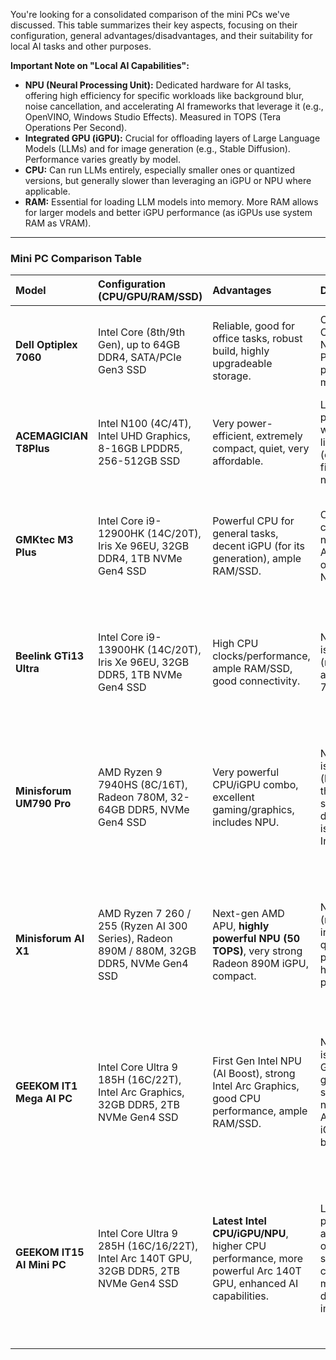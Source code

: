You're looking for a consolidated comparison of the mini PCs we've discussed. This table summarizes their key aspects, focusing on their configuration, general advantages/disadvantages, and their suitability for local AI tasks and other purposes.

**Important Note on "Local AI Capabilities":**
* **NPU (Neural Processing Unit):** Dedicated hardware for AI tasks, offering high efficiency for specific workloads like background blur, noise cancellation, and accelerating AI frameworks that leverage it (e.g., OpenVINO, Windows Studio Effects). Measured in TOPS (Tera Operations Per Second).
* **Integrated GPU (iGPU):** Crucial for offloading layers of Large Language Models (LLMs) and for image generation (e.g., Stable Diffusion). Performance varies greatly by model.
* **CPU:** Can run LLMs entirely, especially smaller ones or quantized versions, but generally slower than leveraging an iGPU or NPU where applicable.
* **RAM:** Essential for loading LLM models into memory. More RAM allows for larger models and better iGPU performance (as iGPUs use system RAM as VRAM).

---

### Mini PC Comparison Table

| Model                     | Configuration (CPU/GPU/RAM/SSD)                                   | Advantages                                                         | Disadvantages                                                        | Local AI Capabilities                                                                     | Other Purposes & Capabilities                                                                                                                                                                                                                                                                                         |
| :------------------------ | :---------------------------------------------------------------- | :----------------------------------------------------------------- | :------------------------------------------------------------------- | :------------------------------------------------------------------------ | :---------------------------------------------------------------------------------------------------------------------------------------------------------------------------------------------------------------------------------------------------------------------------------------------------- |
| **Dell Optiplex 7060** | Intel Core (8th/9th Gen), up to 64GB DDR4, SATA/PCIe Gen3 SSD     | Reliable, good for office tasks, robust build, highly upgradeable storage. | Older CPU/iGPU, no NPU, limited to PCIe Gen3, proprietary motherboard. | **Limited.** No NPU. Relies solely on CPU for AI, which is slow for LLMs. No effective iGPU acceleration for AI. | Office work, web Browse, media consumption, light multitasking, home server (NAS).                                                                                                                                                                                                                    |
| **ACEMAGICIAN T8Plus** | Intel N100 (4C/4T), Intel UHD Graphics, 8-16GB LPDDR5, 256-512GB SSD | Very power-efficient, extremely compact, quiet, very affordable.   | Low CPU power, very weak iGPU, limited RAM (often fixed/soldered), no NPU. | **Very Limited.** No NPU. Weakest iGPU. Only suitable for very small, highly optimized models on CPU.                                                                        | Basic office tasks, web Browse, media center (4K playback), digital signage, light server (router/firewall), educational purposes.                                                                                                                                                                    |
| **GMKtec M3 Plus** | Intel Core i9-12900HK (14C/20T), Iris Xe 96EU, 32GB DDR4, 1TB NVMe Gen4 SSD | Powerful CPU for general tasks, decent iGPU (for its generation), ample RAM/SSD. | Older iGPU compared to newer AMD/Intel offerings, no NPU.               | **Good (CPU/iGPU).** Strong CPU for LLMs. Iris Xe can offload some LLM layers for better performance than pure CPU.                                                     | General productivity, coding, light content creation, light gaming (older/indie titles), media center.                                                                                                                                                                                                    |
| **Beelink GTi13 Ultra** | Intel Core i9-13900HK (14C/20T), Iris Xe 96EU, 32GB DDR5, 1TB NVMe Gen4 SSD | High CPU clocks/performance, ample RAM/SSD, good connectivity.     | No NPU, iGPU is still Iris Xe (not as strong as Arc/Radeon 780M).   | **Good (CPU/iGPU).** Very strong CPU for LLMs. Iris Xe can offload some LLM layers. Similar to M3 Plus but with faster DDR5.                                          | High-end productivity, coding, moderate content creation, light gaming, virtual machines.                                                                                                                                                                                                               |
| **Minisforum UM790 Pro** | AMD Ryzen 9 7940HS (8C/16T), Radeon 780M, 32-64GB DDR5, NVMe Gen4 SSD | Very powerful CPU/iGPU combo, excellent gaming/graphics, includes NPU. | NPU (Ryzen AI) is 1st Gen (lower TOPS than 2nd Gen), some reports of driver maturity issues for AI vs. Intel. | **Excellent (CPU/iGPU/NPU).** Strong CPU. **Radeon 780M is highly effective for LLM offloading & image generation.** NPU (10-16 TOPS) for supported AI tasks.              | High-end productivity, gaming (AAA titles at lower settings/1080p), serious content creation (video/photo editing), virtual machines, AI development.                                                                                                                                                         |
| **Minisforum AI X1** | AMD Ryzen 7 260 / 255 (Ryzen AI 300 Series), Radeon 890M / 880M, 32GB DDR5, NVMe Gen4 SSD | Next-gen AMD APU, **highly powerful NPU (50 TOPS)**, very strong Radeon 890M iGPU, compact. | Newer platform (may have initial driver quirks), potentially higher price point. | **Outstanding (CPU/iGPU/NPU).** Zen 5 CPU, **3rd Gen XDNA 2 NPU (up to 50 TOPS) is a game-changer for AI**, next-gen Radeon 890M is top-tier for iGPU AI acceleration. | Cutting-edge AI workloads (Copilot+ features, advanced LLMs), demanding gaming, high-performance content creation, future-proof AI development.                                                                                                                                                                |
| **GEEKOM IT1 Mega AI PC** | Intel Core Ultra 9 185H (16C/22T), Intel Arc Graphics, 32GB DDR5, 2TB NVMe Gen4 SSD | First Gen Intel NPU (AI Boost), strong Intel Arc Graphics, good CPU performance, ample RAM/SSD. | NPU (11 TOPS) is 1st Gen, Arc Graphics are good but slightly behind newer Arc/Radeon iGPUs in some benchmarks. | **Very Good (CPU/iGPU/NPU).** Strong CPU for LLMs. **Arc Graphics are good for LLM offloading & image generation.** Dedicated NPU for efficient AI tasks (11 TOPS). | High-end productivity, coding, moderate content creation, light to moderate gaming, AI development/experimentation, media center.                                                                                                                                                                           |
| **GEEKOM IT15 AI Mini PC**| Intel Core Ultra 9 285H (16C/16/22T), Intel Arc 140T GPU, 32GB DDR5, 2TB NVMe Gen4 SSD | **Latest Intel CPU/iGPU/NPU**, higher CPU performance, more powerful Arc 140T GPU, enhanced AI capabilities. | Likely highest price point among these options, specific thread count on 285H may vary depending on implementation. | **Excellent (CPU/iGPU/NPU).** More powerful CPU than 185H. **Enhanced Arc 140T GPU is top-tier for iGPU AI acceleration.** NPU (13 TOPS) offers improved AI efficiency. Overall highest Intel platform TOPS. | Cutting-edge AI workloads, demanding gaming, high-performance content creation, future-proof AI development, virtual machines.                                                                                                                                                                                     |
